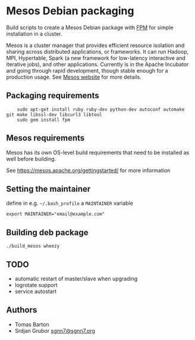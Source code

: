 # Mesos Debian packaging

Build scripts to create a Mesos Debian package with [FPM](https://github.com/jordansissel/fpm) for simple installation in a cluster. 

Mesos is a cluster manager that provides efficient resource isolation and sharing across distributed applications, or frameworks. It can run Hadoop, MPI, Hypertable, Spark (a new framework for low-latency interactive and iterative jobs), and other applications. Currently is in the Apache Incubator and going through rapid development, though stable enough for a production usage. See [Mesos website](http://incubator.apache.org/mesos/) for more details.

## Packaging requirements

```
    sudo apt-get install ruby ruby-dev python-dev autoconf automake git make libssl-dev libcurl3 libtool
    sudo gem install fpm
```

## Mesos requirements

Mesos has its own OS-level build requirements that need to be installed as well before building.

See https://mesos.apache.org/gettingstarted/ for more information

## Setting the maintainer

define in e.g. `~/.bash_profile` a `MAINTAINER` variable

	export MAINTAINER="email@example.com"

## Building deb package

	./build_mesos wheezy

## TODO

   * automatic restart of master/slave when upgrading
   * logrotate support
   * service autostart

## Authors

   * Tomas Barton
   * Srdjan Grubor <sgnn7@sgnn7.org>

